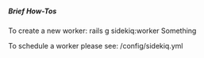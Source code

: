 ##### Brief How-Tos

To create a new worker:
rails g sidekiq:worker Something

To schedule a worker please see: /config/sidekiq.yml